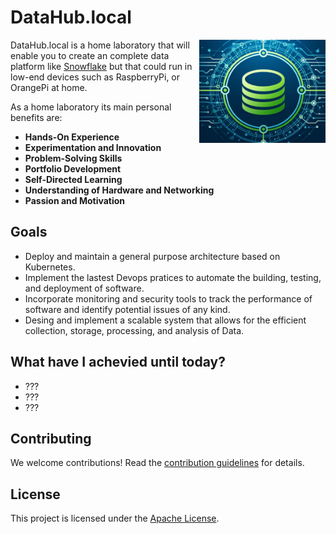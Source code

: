 # DataHub.local

<img src="docs/assets/img/logo.png" style="float: right;" alt="Logo" width="40%"/>

DataHub.local is a home laboratory that will enable you to create an complete data platform like [Snowflake](https://www.snowflake.com/) but that could run in low-end devices such as RaspberryPi, or OrangePi at home.

As a home laboratory its main personal benefits are:

- **Hands-On Experience**
- **Experimentation and Innovation**
- **Problem-Solving Skills**
- **Portfolio Development**
- **Self-Directed Learning**
- **Understanding of Hardware and Networking**
- **Passion and Motivation**

## Goals

- Deploy and maintain a general purpose architecture based on Kubernetes.
- Implement the lastest Devops pratices to automate the building, testing, and deployment of software.
- Incorporate monitoring and security tools to track the performance of software and identify potential issues of any kind.
- Desing and implement a scalable system that allows for the efficient collection, storage, processing, and analysis of Data.

## What have I achevied until today?

- ???
- ???
- ???

## Contributing

We welcome contributions! Read the [contribution guidelines](CONTRIBUTING.md) for details.

## License

This project is licensed under the [Apache License](LICENSE).